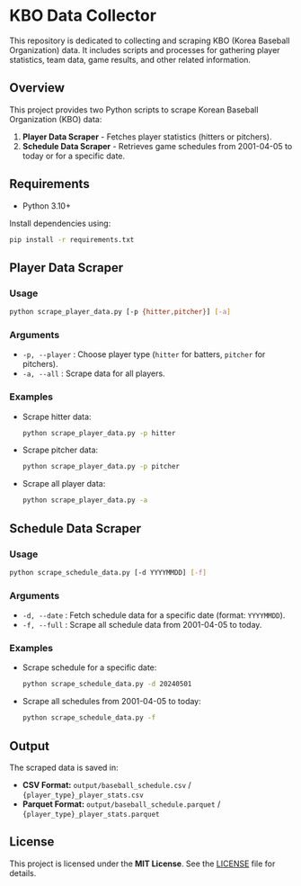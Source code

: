 # KBO Data Collector
This repository is dedicated to collecting and scraping KBO (Korea Baseball Organization) data. It includes scripts and processes for gathering player statistics, team data, game results, and other related information.

## Overview
This project provides two Python scripts to scrape Korean Baseball Organization (KBO) data:
1. **Player Data Scraper** - Fetches player statistics (hitters or pitchers).
2. **Schedule Data Scraper** - Retrieves game schedules from 2001-04-05 to today or for a specific date.

## Requirements
- Python 3.10+

Install dependencies using:
```sh
pip install -r requirements.txt
```

## Player Data Scraper
### Usage
```sh
python scrape_player_data.py [-p {hitter,pitcher}] [-a]
```
### Arguments
- `-p, --player` : Choose player type (`hitter` for batters, `pitcher` for pitchers).
- `-a, --all` : Scrape data for all players.

### Examples
- Scrape hitter data:
  ```sh
  python scrape_player_data.py -p hitter
  ```
- Scrape pitcher data:
  ```sh
  python scrape_player_data.py -p pitcher
  ```
- Scrape all player data:
  ```sh
  python scrape_player_data.py -a
  ```

## Schedule Data Scraper
### Usage
```sh
python scrape_schedule_data.py [-d YYYYMMDD] [-f]
```
### Arguments
- `-d, --date` : Fetch schedule data for a specific date (format: `YYYYMMDD`).
- `-f, --full` : Scrape all schedule data from 2001-04-05 to today.

### Examples
- Scrape schedule for a specific date:
  ```sh
  python scrape_schedule_data.py -d 20240501
  ```
- Scrape all schedules from 2001-04-05 to today:
  ```sh
  python scrape_schedule_data.py -f
  ```
  
## Output
The scraped data is saved in:
- **CSV Format:** `output/baseball_schedule.csv` / `{player_type}_player_stats.csv`
- **Parquet Format:** `output/baseball_schedule.parquet` / `{player_type}_player_stats.parquet`

## License  
This project is licensed under the **MIT License**. See the [LICENSE](LICENSE) file for details.  
